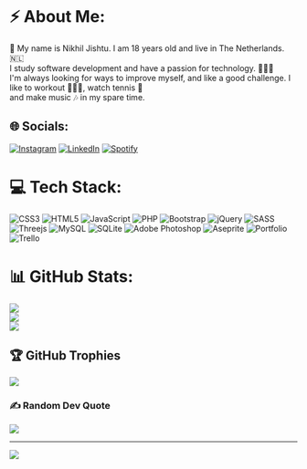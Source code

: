# ⚡️ About Me:
🔭 My name is Nikhil Jishtu. I am 18 years old and live in The Netherlands. 🇳🇱<br>I study software development and have a passion for technology. 👨🏻‍💻<br>I'm always looking for ways to improve myself, and like a good challenge. I like to workout 🏋🏻‍♂️, watch tennis 🎾<br>and make music 🎶 in my spare time.<br>


## 🌐 Socials:
[![Instagram](https://img.shields.io/badge/Instagram-%23E4405F.svg?logo=Instagram&logoColor=white)](https://instagram.com/gekkeperp) [![LinkedIn](https://img.shields.io/badge/LinkedIn-%230077B5.svg?logo=linkedin&logoColor=white)](https://nl.linkedin.com/in/nikhil-jishtu-90b1b322a) [![Spotify](https://img.shields.io/badge/Spotify-%green.svg?logo=spotify&logoColor=white)](https://nl.linkedin.com/in/nikhil-jishtu-90b1b322a) 

# 💻 Tech Stack:
![CSS3](https://img.shields.io/badge/css3-%231572B6.svg?style=for-the-badge&logo=css3&logoColor=white) ![HTML5](https://img.shields.io/badge/html5-%23E34F26.svg?style=for-the-badge&logo=html5&logoColor=white) ![JavaScript](https://img.shields.io/badge/javascript-%23323330.svg?style=for-the-badge&logo=javascript&logoColor=%23F7DF1E) ![PHP](https://img.shields.io/badge/php-%23777BB4.svg?style=for-the-badge&logo=php&logoColor=white) ![Bootstrap](https://img.shields.io/badge/bootstrap-%23563D7C.svg?style=for-the-badge&logo=bootstrap&logoColor=white) ![jQuery](https://img.shields.io/badge/jquery-%230769AD.svg?style=for-the-badge&logo=jquery&logoColor=white) ![SASS](https://img.shields.io/badge/SASS-hotpink.svg?style=for-the-badge&logo=SASS&logoColor=white) ![Threejs](https://img.shields.io/badge/threejs-black?style=for-the-badge&logo=three.js&logoColor=white) ![MySQL](https://img.shields.io/badge/mysql-%2300f.svg?style=for-the-badge&logo=mysql&logoColor=white) ![SQLite](https://img.shields.io/badge/sqlite-%2307405e.svg?style=for-the-badge&logo=sqlite&logoColor=white) ![Adobe Photoshop](https://img.shields.io/badge/adobephotoshop-%2331A8FF.svg?style=for-the-badge&logo=adobephotoshop&logoColor=white) ![Aseprite](https://img.shields.io/badge/Aseprite-FFFFFF?style=for-the-badge&logo=Aseprite&logoColor=#7D929E) ![Portfolio](https://img.shields.io/badge/Portfolio-%23000000.svg?style=for-the-badge&logo=firefox&logoColor=#FF7139) ![Trello](https://img.shields.io/badge/Trello-%23026AA7.svg?style=for-the-badge&logo=Trello&logoColor=white)
# 📊 GitHub Stats:
![](https://github-readme-stats.vercel.app/api?username=GekkePerp&theme=dark&hide_border=false&include_all_commits=true&count_private=true)<br/>
![](https://github-readme-streak-stats.herokuapp.com/?user=GekkePerp&theme=dark&hide_border=false)<br/>
![](https://github-readme-stats.vercel.app/api/top-langs/?username=GekkePerp&theme=dark&hide_border=false&include_all_commits=true&count_private=true&layout=compact)

## 🏆 GitHub Trophies
![](https://github-profile-trophy.vercel.app/?username=GekkePerp&theme=discord&no-frame=true&no-bg=true&margin-w=4)

### ✍️ Random Dev Quote
![](https://quotes-github-readme.vercel.app/api?type=horizontal&theme=radical)

---
[![](https://visitcount.itsvg.in/api?id=GekkePerp&icon=2&color=6)](https://visitcount.itsvg.in)

<!-- Proudly created with GPRM ( https://gprm.itsvg.in ) -->
